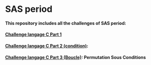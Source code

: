# SAS period

#### This repository includes all the challenges of SAS period:

#### **[Challenge langage C Part 1](https://github.com/Boutainaelatbaoui/Periode-SAS/tree/master/variable)**
#### **[Challenge langage C Part 2 (condition)](https://github.com/Boutainaelatbaoui/Periode-SAS/tree/master/condition):**
#### **[Challenge langage C Part 3 (Boucle)](https://github.com/Boutainaelatbaoui/Periode-SAS/tree/master/boucle): Permutation Sous Conditions**